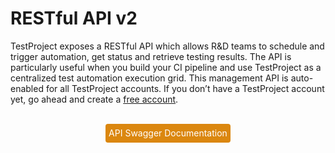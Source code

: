 # RESTful API v2

TestProject exposes a RESTful API which allows R&D teams to schedule and trigger automation, get status and retrieve testing results. The API is particularly useful when you build your CI pipeline and use TestProject as a centralized test automation execution grid. This management API is auto-enabled for all TestProject accounts. If you don’t have a TestProject account yet, go ahead and create a [free account](https://testproject.io/).

<br/>
<div style="text-align: center; margin: auto; width: 200px; height: 30px; background: #db870f; color: white; border-radius: 4px; vertical-align: middle; line-height: 30px; cursor: pointer;" onClick="window.location="https://api.testproject.io/docs/v2/">API Swagger Documentation</div>
